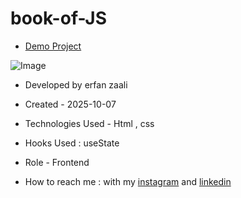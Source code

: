 # book-of-JS
- [Demo Project](https://erfanzaali-dev.github.io/book-of-JS/)

![Image](https://github.com/user-attachments/assets/7f94e332-e508-4fc7-a72b-34f5aafc3f55)


- Developed by erfan zaali

- Created - 2025-10-07

- Technologies Used - Html , css

- Hooks Used : useState 

- Role - Frontend

- How to reach me : with my [instagram](https://www.instagram.com/erfanzaali.dev) and [linkedin](https://www.linkedin.com/in/erfan-zaali)
